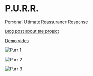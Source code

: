 # P.U.R.R.
Personal Ultimate Reassurance Response

[Blog post about the project]()

[Demo video](http://www.youtube.com/watch?v=NVSwhnLiNJs)

![Purr 1](http://f.cl.ly/items/2N3k3f2D290j3g0G0E1h/purr1.jpg)

![Purr 2](http://f.cl.ly/items/1M2u3o0C2L1r0E1k3U2R/purr2.jpg)

![Purr 3](http://f.cl.ly/items/2M0f232u2l2Z0d1Q1J0B/purr3.jpg)